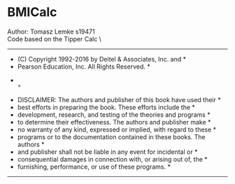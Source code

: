 # BMICalc
Author: Tomasz Lemke s19471 \
Code based on the Tipper Calc \
 **************************************************************************
 * (C) Copyright 1992-2016 by Deitel & Associates, Inc. and               *
 * Pearson Education, Inc. All Rights Reserved.                           *
 *                                                                        *
 * DISCLAIMER: The authors and publisher of this book have used their     *
 * best efforts in preparing the book. These efforts include the          *
 * development, research, and testing of the theories and programs        *
 * to determine their effectiveness. The authors and publisher make       *
 * no warranty of any kind, expressed or implied, with regard to these    *
 * programs or to the documentation contained in these books. The authors *
 * and publisher shall not be liable in any event for incidental or       *
 * consequential damages in connection with, or arising out of, the       *
 * furnishing, performance, or use of these programs.                     *
 **************************************************************************
